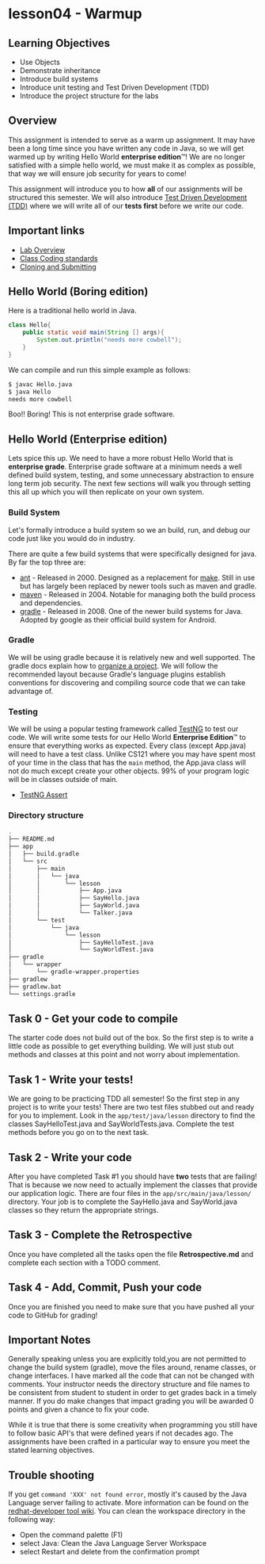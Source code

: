 # lesson04 - Warmup

## Learning Objectives

- Use Objects
- Demonstrate inheritance
- Introduce build systems
- Introduce unit testing and Test Driven Development (TDD)
- Introduce the project structure for the labs

## Overview

This assignment is intended to serve as a warm up assignment. It may have been a long time since you
have written any code in Java, so we will get warmed up by writing Hello World **enterprise
edition**™! We are no longer satisfied with a simple hello world, we must make it as complex as
possible, that way we will ensure job security for years to come!

This assignment will introduce you to how **all** of our assignments will be structured this
semester. We will also introduce [Test Driven Development
(TDD)](https://en.wikipedia.org/wiki/Test-driven_development) where we will write all of our **tests
first** before we write our code.

## Important links

- [Lab Overview]()
- [Class Coding standards](https://shanep-cs2.github.io/docs/coding-standards.html)
- [Cloning and Submitting](https://shanep-cs2.github.io/docs/github.html)


## Hello World (Boring edition)

Here is a traditional hello world in Java.

```java
class Hello{
    public static void main(String [] args){
        System.out.println("needs more cowbell");
    }
}
```
We can compile and run this simple example as follows:

```bash
$ javac Hello.java
$ java Hello
needs more cowbell
```

Boo!! Boring! This is not enterprise grade software.

## Hello World (Enterprise edition)

Lets spice this up. We need to have a more robust Hello World that is **enterprise grade**.
Enterprise grade software at a minimum needs a well defined build system, testing, and some
unnecessary abstraction to ensure long term job security. The next few sections will walk you
through setting this all up which you will then replicate on your own system.

### Build System

Let's formally introduce a build system so we an build, run, and debug our code just like you would 
do in industry.

There are quite a few build systems that were specifically designed for java. By far the top three
are:

- [ant](https://ant.apache.org/) - Released in 2000. Designed as a replacement for
  [make](https://en.wikipedia.org/wiki/Make_(software)). Still in use but has largely been replaced
  by newer tools such as maven and gradle.
- [maven](https://maven.apache.org/) - Released in 2004. Notable for managing both the build process
  and dependencies. 
- [gradle](https://gradle.org/) - Released in 2008. One of the newer build systems for Java. Adopted
  by google as their official build system for Android.

### Gradle

We will be using gradle because it is relatively new and well supported. The gradle docs explain
how to [organize a project](https://docs.gradle.org/current/userguide/organizing_gradle_projects.html).
We will follow the recommended layout because Gradle's language plugins establish conventions for
discovering and compiling source code that we can take advantage of.

### Testing

We will be using a popular testing framework called [TestNG](https://testng.org/doc/) to test our
code. We will write some tests for our Hello World **Enterprise Edition**™ to ensure that everything
works as expected. Every class (except App.java) will need to have a test class. Unlike CS121 where
you may have spent most of your time in the class that has the `main` method, the App.java class
will not do much except create your other objects. 99% of your program logic will be in classes
outside of main.

- [TestNG Assert](https://www.javadoc.io/doc/org.testng/testng/7.4.0/org/testng/Assert.html)

### Directory structure

```bash
.
├── README.md
├── app
│   ├── build.gradle
│   └── src
│       ├── main
│       │   └── java
│       │       └── lesson
│       │           ├── App.java
│       │           ├── SayHello.java
│       │           ├── SayWorld.java
│       │           └── Talker.java
│       └── test
│           └── java
│               └── lesson
│                   ├── SayHelloTest.java
│                   └── SayWorldTest.java
├── gradle
│   └── wrapper
│       └── gradle-wrapper.properties
├── gradlew
├── gradlew.bat
└── settings.gradle
```

## Task 0 - Get your code to compile

The starter code does not build out of the box. So the first step is to write a little code as
possible to get everything building. We will just stub out methods and classes at this point and not
worry about implementation.

## Task 1 - Write your tests!

We are going to be practicing TDD all semester! So the first step in any project is to write your
tests! There are two test files stubbed out and ready for you to implement. Look in the
`app/test/java/lesson` directory to find the classes SayHelloTest.java and SayWorldTests.java.
Complete the test methods before you go on to the next task.

## Task 2 - Write your code

After you have completed Task #1 you should have **two** tests that are failing! That is because we
now need to actually implement the classes that provide our application logic. There are  four files
in the `app/src/main/java/lesson/` directory. Your job is to complete the SayHello.java and
SayWorld.java classes so they return the appropriate strings.

## Task 3 - Complete the Retrospective

Once you have completed all the tasks open the file **Retrospective.md** and complete each section
with a TODO comment. 

## Task 4 - Add, Commit, Push your code

Once you are finished you need to make sure that you have pushed all your code to GitHub for
grading!

## Important Notes

Generally speaking unless you are explicitly told,you are not permitted to change the build system
(gradle), move the files around, rename classes, or change interfaces. I have marked all the code
that can not be changed with comments. Your instructor needs the directory structure and file names
to be consistent from student to student in order to get grades back in a timely manner. If you do
make changes that impact grading you will be awarded 0 points and given a chance to fix your code.

While it is true that there is some creativity when programming you still have to follow basic API's
that were defined years if not decades ago. The assignments have been crafted in a particular way to
ensure you meet the stated learning objectives. 

## Trouble shooting

If you get `command 'XXX' not found error`, mostly it's caused by the Java Language server failing
to activate. More information can be found on the [redhat-developer tool
wiki](https://github.com/redhat-developer/vscode-java/wiki/Troubleshooting). You can clean the
workspace directory in the following way:

- Open the command palette (F1)
- select Java: Clean the Java Language Server Workspace
- select Restart and delete from the confirmation prompt
